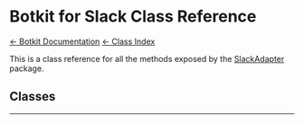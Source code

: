 # Botkit for Slack Class Reference

[&larr; Botkit Documentation](../core.md) [&larr; Class Index](index.md) 

This is a class reference for all the methods exposed by the [SlackAdapter](https://github.com/howdyai/botkit/tree/master/packages/SlackAdapter) package.

## Classes




---



